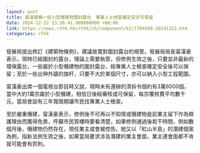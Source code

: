 ```yaml
---
layout: post
title: 甯漢豪稱一些小型僭建物圍封露台　專業人士檢查確定安全可保留
date: 2024-12-22 13:26:41.000000000 +08:00
link: https://news.rthk.hk/rthk/ch/component/k2/1784568-20241222.htm
categories: rthk
---
```


發展局提出修訂《建築物條例》，建議放寬對圍封露台的規管。發展局局長甯漢豪表示，現時已經圍封的露台，理論上需要執管，但修例生效之後，只要並非最新的環保露台，一些屬於小型僭建物的圍封露台，經專業人士檢查確定安全後可以保留；至於一些出伸外牆的旗杆，只要不大於某個尺寸，亦可以納入小型工程範圍。

甯漢豪出席一個電視台節目時又說，現時未有遵辦的清拆令個約有3萬6000個，當中大約1萬宗屬於小型僭建，相信日後經審核或可保留，每宗覆核費平均數千元，當局會設有三年寬限期讓市民找專業人士檢查。

至於嚴重僭建，甯漢豪表示，修例後不可再以不知情或僭建物是前業主留下作為辯護理由而獲得免責，呼籲市民買樓時要看清楚，如果修例通過後若干時間，例如數個月後，僭建物仍然存在，現任業主或會被控告。她又以「紅山半島」的潛建個案為例，指新法例生效之後，如果當局要求涉及潛建的業主會面，業主連會面都不肯就可能會有罰則。

